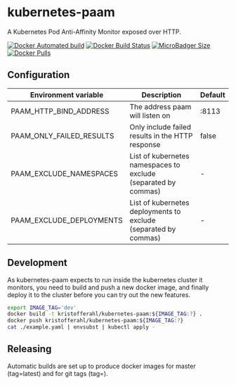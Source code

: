 # kubernetes-paam

A Kubernetes Pod Anti-Affinity Monitor exposed over HTTP.

[![Docker Automated build](https://img.shields.io/docker/cloud/automated/kristofferahl/kubernetes-paam.svg?style=for-the-badge)](https://hub.docker.com/r/kristofferahl/kubernetes-paam/)
[![Docker Build Status](https://img.shields.io/docker/cloud/build/kristofferahl/kubernetes-paam.svg?style=for-the-badge)](https://hub.docker.com/r/kristofferahl/kubernetes-paam/)
[![MicroBadger Size](https://img.shields.io/microbadger/image-size/kristofferahl/kubernetes-paam.svg?style=for-the-badge)](https://hub.docker.com/r/kristofferahl/kubernetes-paam/)
[![Docker Pulls](https://img.shields.io/docker/pulls/kristofferahl/kubernetes-paam.svg?style=for-the-badge)](https://hub.docker.com/r/kristofferahl/kubernetes-paam/)


## Configuration

| Environment variable     | Description                                                     | Default |
|--------------------------|-----------------------------------------------------------------|---------|
| PAAM_HTTP_BIND_ADDRESS   | The address paam will listen on                                 | :8113   |
| PAAM_ONLY_FAILED_RESULTS | Only include failed results in the HTTP response                | false   |
| PAAM_EXCLUDE_NAMESPACES  | List of kubernetes namespaces to exclude (separated by commas)  | -       |
| PAAM_EXCLUDE_DEPLOYMENTS | List of kubernetes deployments to exclude (separated by commas) | -       |


## Development

As kubernetes-paam expects to run inside the kubernetes cluster it monitors, you need to build and push a new docker image, and finally deploy it to the cluster before you can try out the new features.

```bash
export IMAGE_TAG='dev'
docker build -t kristofferahl/kubernetes-paam:${IMAGE_TAG:?} .
docker push kristofferahl/kubernetes-paam:${IMAGE_TAG:?}
cat ./example.yaml | envsubst | kubectl apply -
```


## Releasing

Automatic builds are set up to produce docker images for master (tag=latest) and for git tags (tag=<tag-name>).
